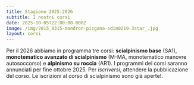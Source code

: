 ```yaml
---
title: Stagione 2025-2026
subtitle: I nostri corsi
date: 2025-10-05T22:00:00.000Z
image: /img/2015_0315-mandron-pisgana-sdim0219-3star_.jpg
layout: corsi
---
```

Per il 2026 abbiamo in programma tre corsi: **scialpinismo base** (SA1), **monotematico avanzato di scialpinismo** (M-MA, monotematico manovre autosoccorso) e **alpinismo su roccia** (AR1).
I programmi dei corsi saranno annunciati per fine ottobre 2025.
Per *iscriversi*, attendere la pubblicazione del corso.
Le iscrizioni al corso di scialpinismo sono già aperte!.